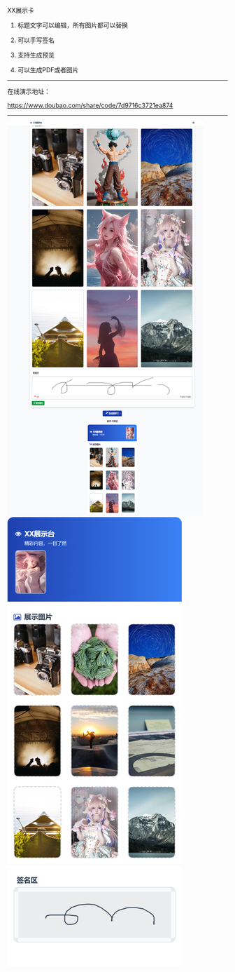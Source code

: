   XX展示卡

1. 标题文字可以编辑，所有图片都可以替换

2. 可以手写签名

3. 支持生成预览

4. 可以生成PDF或者图片

------------------------------------------

在线演示地址：

https://www.doubao.com/share/code/7d9716c3721ea874

------------------------------------------

<img src="https://raw.githubusercontent.com/mickeywaley/Personality_Card/refs/heads/main/XX%E5%B1%95%E7%A4%BA%E5%8F%B0/1.png" alt="Mobile wallpaper"   />


<img src="https://raw.githubusercontent.com/mickeywaley/Personality_Card/refs/heads/main/XX%E5%B1%95%E7%A4%BA%E5%8F%B0/2.png" alt="Mobile wallpaper"   />

